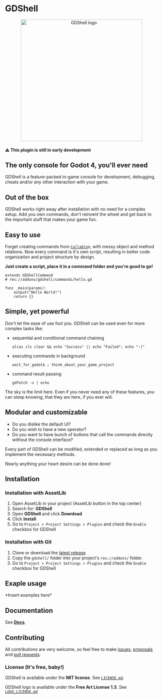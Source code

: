 # GDShell

<p align="center">
  <a href="https://github.com/Kubulambula/Godot-GDShell">
    <img src="D:\Gamedev\Projects\.Plugins\Godot-GDShell\addons\gdshell\docs\logo_text.png" width="400" alt="GDShell logo">
  </a>
</p>


#### :warning: This plugin is still in early development


## The only console for Godot 4, you'll ever need
GDShell is a feature-packed in-game console for development, debugging, cheats and/or any other interaction with your game. 


## Out of the box
GDShell works right away after installation with no need for a complex setup. Add you own commands, don't reinvent the wheel and get back to the important stuff that makes your game fun.


## Easy to use
Forget creating commands from [`Callable`](https://docs.godotengine.org/en/latest/classes/class_callable.html)s, with messy object and method relations. Now every command is it's own script, resulting in better code organization and project structure by design.


**Just create a script, place it in a command folder and you're good to go!**

```gdscript
extends GDShellCommand
# res://addons/gdshell/commands/hello.gd

func _main(params):
    output("Hello World!")
    return {}
```


## Simple, yet powerful
Don't let the ease of use fool you. GDShell can be used even for more complex tasks like:

* sequential and conditional command chaining

    `alias cls clear && echo "Success" || echo "Failed"; echo ":("`

* executing commands in background

    `wait_for_godot& ; think_about_your_game_project`


* command result passing

    `gdfetch -s | echo`

The sky is the limit here. Even if you never need any of these features, you can sleep knowing, that they are here, if you ever will.


## Modular and customizable
* Do you dislike the default UI?
* Do you wish to have a new operator?
* Do you want to have bunch of buttons that call the commands directly without the console interface?

Every part of GDShell can be modified, extended or replaced as long as you implement the necessary methods.

Nearly anything your heart desire can be done done!


## Installation
### Installation with AssetLib
1. Open AssetLib in your project (AssetLib button in the top center)
2. Search for: **GDShell**
3. Open **GDShell** and click **Download**
4. Click **Install**
5. Go to `Project > Project Settings > Plugins` and check the `Enable` checkbox for GDShell


### Installation with Git
1. Clone or download the [latest release](https://github.com/Kubulambula/Godot-GDShell/releases/latest)
2. Copy the `gdshell/` folder into your project's `res://addons/` folder.
3. Go to `Project > Project Settings > Plugins` and check the `Enable` checkbox for GDShell


## Exaple usage
\*Insert examples here\*


## Documentation
See **[Docs](https://github.com/Kubulambula/Godot-GDShell/addons/gdshell/docs/docs.md)**.


## Contributing
All contributions are very welcome, so feel free to make [issues](https://github.com/Kubulambula/Godot-GDShell/issues), [proposals](https://github.com/Kubulambula/Godot-GDShell/issues/proposal) and [pull requests](https://github.com/Kubulambula/Godot-GDShell/pulls). 


### License (It's free, baby!)
GDShell is available under the **MIT license**.
See [`LICENSE.md`](https://github.com/Kubulambula/Godot-GDShell/LICENSE.md).

GDShell logo is available under the **Free Art License 1.3**. See [`LOGO_LICENSE.md`](https://github.com/Kubulambula/Godot-GDShell/LOGO_LICENSE.md)